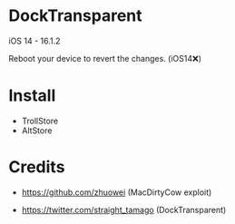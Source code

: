# DockTransparent

iOS 14 - 16.1.2

Reboot your device to revert the changes. (iOS14❌)

# Install
- TrollStore
- AltStore

# Credits
- https://github.com/zhuowei (MacDirtyCow exploit)

- https://twitter.com/straight_tamago (DockTransparent)
